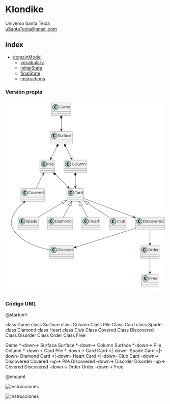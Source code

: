 # Klondike
Universo Santa Tecla  
[uSantaTecla@gmail.com](mailto:uSantaTecla@gmail.com)  

## index

* [domainModel](#domainModel)  
    * [vocabulary](#vocabulary)  
    * [initialState](#initialState)  
    * [finalState](#finalState)
    * [instructions](#instructions)  
### Versión propia

![Versión propia](./docs/images/Practica_4.2_PlantUML_Diagrama-de-clases_Klondyke_Vocabulary.jpg)  
  
### Código UML  
  
@startuml

class Game
class Surface
class Column
Class Pile
Class Card
class Spade
class Diamond
class Heart
class Club
Class Covered
Class Discovered
Class Disorder
Class Order
Class Free

Game *-down-> Surface
Surface *-down-> Column
Surface *-down-> Pile
Column *-down-> Card
Pile *-down-> Card
Card <|-down- Spade
Card <|-down- Diamond
Card <|-down- Heart
Card <|-down- Club
Card -down-> Discovered
Covered -up-> Pile
Discovered -down-> Disorder
Disorder -up-> Covered
Discovered -down-> Order
Order -down-> Free

@enduml
  
<!-- ### Versión corregida (Grupo) 

![Versión corregida (Grupo)](./docs/images/Practica_4.2_PlantUML_Diagrama-de-clases_Klondyke_Vocabulary.jpg)  
  
### Código UML  
  
Insertar código -->
  
![Instrucciones]()  
  
![Instrucciones]()  
  
